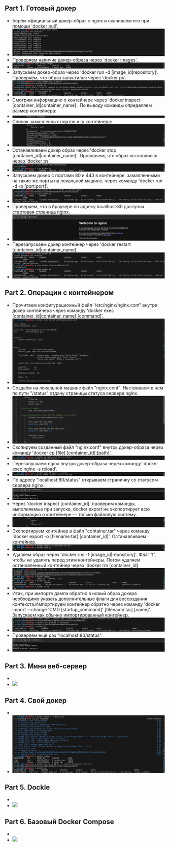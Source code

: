 ## Part 1. Готовый докер
* Берём официальный докер-образ с nginx и скачиваем его при помощи 'docker pull'.
* ![](./screenshots/img_1.1.png)
* Проверяем наличие докер-образа через 'docker images'.
* ![](./screenshots/img_1.2.png)
* Запускаем докер-образ через 'docker run -d [image_id|repository]'. Проверяем, что образ запустился через 'docker ps'.
* ![](./screenshots/img_1.3.png)
* Смотрим информацию о контейнере через 'docker inspect [container_id|container_name]'. По выводу команды определяем размер контейнера:
* ![](./screenshots/img_1.4.png)
* Список замапленных портов и ip контейнера:
* ![](./screenshots/img_1.5.png)
* Останавливаем докер образ через 'docker stop [container_id|container_name]'. Проверяем, что образ остановился через 'docker ps'.
* ![](./screenshots/img_1.6.png)
* Запускаем докер с портами 80 и 443 в контейнере, замапленными на такие же порты на локальной машине, через команду 'docker run -d -p [port:port]'.
* ![](./screenshots/img_1.7.png)
* Проверяем, что в браузере по адресу localhost:80 доступна стартовая страница nginx.
* ![](./screenshots/img_1.8.png)
* Перезапускаем докер контейнер через 'docker restart [container_id|container_name]'.
* ![](./screenshots/img_1.9.png)
## Part 2. Операции с контейнером
* Прочитаем конфигурационный файл '/etc/nginx/nginx.conf' внутри докер контейнера через команду 'docker exec [container_id|container_name] [command]'.
* ![](./screenshots/img_2.1.png)
* Создаём на локальной машине файл "nginx.conf". Настриваем в нём по пути "/status" отдачу страницы статуса сервера nginx.
* ![](./screenshots/img_2.10.png)
* Скопируем созданный файл "nginx.conf" внутрь докер-образа через команду 'docker cp [file] [container_id]:[path]'.
* ![](./screenshots/img_2.2.png)
* Перезапускаем nginx внутри докер-образа через команду 'docker exec nginx -s reload'.
* ![](./screenshots/img_2.3.png)
* По адресу "localhost:80/status" открываем страничку со статусом сервера nginx.
* ![](./screenshots/img_2.4.png)
* Через 'docker inspect [container_id]' проверим команды, выполняемые при запуске, docker export не экспортирует всю информацию о контейнере — только файловую систему.
* ![](./screenshots/img_2.7.png)
* Экспортируем контейнер в файл "container.tar" через команду 'docker export -o [filename.tar] [container_id]'. Останавливаем контейнер.
* ![](./screenshots/img_2.5.png)
* Удаляем образ через 'docker rmi -f [image_id|repository]'. Флаг 'f', чтобы не удалять перед этим контейнеры. Потом удаляем остановленный контейнер через 'docker rm [container_id].
* ![](./screenshots/img_2.6.png)
* Итак, при импорте дампа обратно в новый образ докера необходимо указать дополнительные флаги для воссоздания контекста.Импортируем контейнер обратно через команду 'docker import --change 'CMD [startup_command]' [filename.tar] [name]'. Запускаем как обычно импортированный контейнер.
* ![](./screenshots/img_2.8.png)
* Проверяем ещё раз "localhost:80/status".
* ![](./screenshots/img_2.9.png)
## Part 3. Мини веб-сервер
* 
* ![](./screenshots/img_3.1.png)
## Part 4. Свой докер
* 
* ![](./screenshots/img_4.1.png)
## Part 5. Dockle
* 
* ![](./screenshots/img_5.1.png)
## Part 6. Базовый Docker Compose
* 
* ![](./screenshots/img_6.1.png)